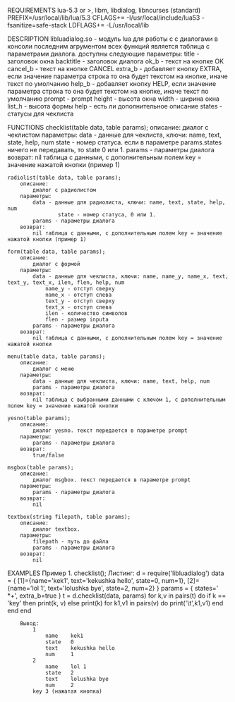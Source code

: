 REQUIREMENTS
	lua-5.3 or >, libm, libdialog, libncurses (standard)
	PREFIX=/usr/local/lib/lua/5.3
	CFLAGS+= -I/usr/local/include/lua53 -fsanitize=safe-stack
	LDFLAGS+= -L/usr/local/lib

DESCRIPTION
	libluadialog.so - модуль lua для работы с с диалогами в консоли
	последним агрументом всех функций является таблица с параметрами диалога. доступны следующие параметры:
		title - заголовок окна
		backtitle - заголовок диалога
		ok_b - текст на кнопке OK
		cancel_b - текст на кнопке CANCEL
		extra_b - добавляет кнопку EXTRA, если значение параметра строка то она будет текстом на кнопке, иначе текст по умолчанию
		help_b - добавляет кнопку HELP, если значение параметра строка то она будет текстом на кнопке, иначе текст по умолчанию
		prompt - prompt
		height - высота окна
		width - ширина окна
		list_h - высота формы
		help - есть ли дополнительное описание
		states - статусы для чеклиста


FUNCTIONS
    checklist(table data, table params);
		описание:
			диалог с чеклистом
		параметры:
			data - данные для чеклиста, ключи: name, text, state, help, num
					state - номер статуса. если в параметре params.states ничего не передавать, то state 0 или 1.
			params - параметры диалога
		возврат:
			nil таблица с данными, с дополнительным полем key = значение нажатой кнопки (пример 1)

    radiolist(table data, table params);
		описание:
			диалог с радиолистом
		параметры:
			data - данные для радиолиста, ключи: name, text, state, help, num
					state - номер статуса, 0 или 1.
			params - параметры диалога
		возврат:
			nil таблица с данными, с дополнительным полем key = значение нажатой кнопки (пример 1)

    form(table data, table params);
		описание:
			диалог с формой
		параметры:
			data - данные для чеклиста, ключи: name, name_y, name_x, text, text_y, text_x, ilen, flen, help, num
				name_y - отступ сверху
				name_x - отступ слева
				text_y - отступ сверху
				text_x - отступ слева
				ilen - количество символов
				flen - размер inputa
			params - параметры диалога
		возврат:
			nil таблица с данными, с дополнительным полем key = значение нажатой кнопки

    menu(table data, table params);
		описание:
			диалог с меню
		параметры:
			data - данные для чеклиста, ключи: name, text, help, num
			params - параметры диалога
		возврат:
			nil таблица с выбранными данными с ключом 1, с дополнительным полем key = значение нажатой кнопки

    yesno(table params);
		описание:
			диалог yesno. текст передается в параметре prompt
		параметры:
			params - параметры диалога
		возврат:
			true/false

    msgbox(table params);
		описание:
			диалог msgbox. текст передается в параметре prompt
		параметры:
			params - параметры диалога
		возврат:
			nil

    textbox(string filepath, table params);
		описание:
			диалог textbox.
		параметры:
			filepath - путь до файла
			params - параметры диалога
		возврат:
			nil

EXAMPLES
	Пример 1. checklist();
		Листинг:
			d = require('libluadialog')
			data = {
						[1]={name='kek1', text='kekushka hello', state=0, num=1},
						[2]={name='lol 1', text='lolushka bye', state=2, num=2}
					}
			params = { states=' *+',
						extra_b=true
					 }
			t = d.checklist(data, params)
			for k,v in pairs(t) do
			        if k == 'key' then
		                print(k, v)
			        else
				        print(k)
			                for k1,v1 in pairs(v) do
			                        print('\t',k1,v1)
			                end
			        end
			end

		Вывод:
			1
				name	kek1
				state	0
				text	kekushka hello
				num		1
			2
				name	lol 1
				state	2
				text	lolushka bye
				num		2
			key 3 (нажатая кнопка)
